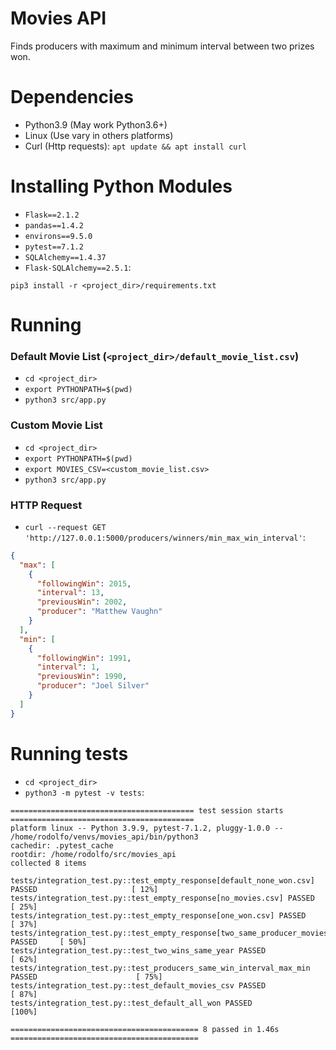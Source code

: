 # Movies API
Finds producers with maximum and minimum interval between two prizes won.

# Dependencies
 - Python3.9 (May work Python3.6+)
 - Linux (Use vary in others platforms)
 - Curl (Http requests): `apt update && apt install curl`

# Installing Python Modules
 - `Flask==2.1.2`
 - `pandas==1.4.2`
 - `environs==9.5.0`
 - `pytest==7.1.2`
 - `SQLAlchemy==1.4.37`
 - `Flask-SQLAlchemy==2.5.1`:  

`pip3 install -r <project_dir>/requirements.txt`

# Running

### Default Movie List (`<project_dir>/default_movie_list.csv`)
 - `cd <project_dir>`
 - `export PYTHONPATH=$(pwd)`
 - `python3 src/app.py`

### Custom Movie List
 - `cd <project_dir>`
 - `export PYTHONPATH=$(pwd)`
 - `export MOVIES_CSV=<custom_movie_list.csv>`
 - `python3 src/app.py`

### HTTP Request
 - `curl --request GET 'http://127.0.0.1:5000/producers/winners/min_max_win_interval'`:
```json
{
  "max": [
    {
      "followingWin": 2015,
      "interval": 13,
      "previousWin": 2002,
      "producer": "Matthew Vaughn"
    }
  ],
  "min": [
    {
      "followingWin": 1991,
      "interval": 1,
      "previousWin": 1990,
      "producer": "Joel Silver"
    }
  ]
}
```

# Running tests
 - `cd <project_dir>`
 - `python3 -m pytest -v tests`:

```
========================================= test session starts =========================================
platform linux -- Python 3.9.9, pytest-7.1.2, pluggy-1.0.0 -- /home/rodolfo/venvs/movies_api/bin/python3
cachedir: .pytest_cache
rootdir: /home/rodolfo/src/movies_api
collected 8 items                                                                                     

tests/integration_test.py::test_empty_response[default_none_won.csv] PASSED                     [ 12%]
tests/integration_test.py::test_empty_response[no_movies.csv] PASSED                            [ 25%]
tests/integration_test.py::test_empty_response[one_won.csv] PASSED                              [ 37%]
tests/integration_test.py::test_empty_response[two_same_producer_movies_one_won.csv] PASSED     [ 50%]
tests/integration_test.py::test_two_wins_same_year PASSED                                       [ 62%]
tests/integration_test.py::test_producers_same_win_interval_max_min PASSED                      [ 75%]
tests/integration_test.py::test_default_movies_csv PASSED                                       [ 87%]
tests/integration_test.py::test_default_all_won PASSED                                          [100%]

========================================== 8 passed in 1.46s ==========================================
```
